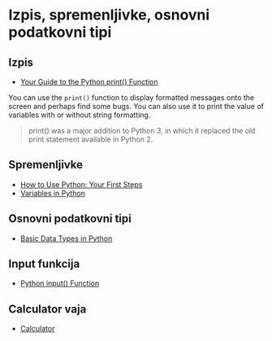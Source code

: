 # Izpis, spremenljivke, osnovni podatkovni tipi

## Izpis
- [Your Guide to the Python print() Function](https://realpython.com/python-print/)

You can use the `print()` function to display formatted messages onto the screen and perhaps find some bugs. You can also use it to print the value of variables with or without string formatting.

> print() was a major addition to Python 3, in which it replaced the old print statement available in Python 2.

## Spremenljivke
- [How to Use Python: Your First Steps](https://realpython.com/python-first-steps/)
- [Variables in Python](https://realpython.com/python-variables/)

## Osnovni podatkovni tipi

- [Basic Data Types in Python](https://realpython.com/python-data-types/)

## Input funkcija
- [Python input() Function](https://www.w3schools.com/python/ref_func_input.asp)

## Calculator vaja
- [Calculator](./calculator.py)

